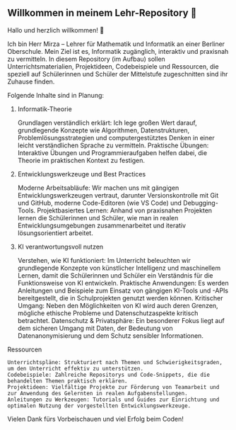 ## Willkommen in meinem Lehr-Repository 👋

Hallo und herzlich willkommen! 👋

Ich bin Herr Mirza – Lehrer für Mathematik und Informatik an einer Berliner Oberschule. Mein Ziel ist es, Informatik zugänglich, interaktiv und praxisnah zu vermitteln. In diesem Repository (im Aufbau) sollen  Unterrichtsmaterialien, Projektideen, Codebeispiele und Ressourcen, die speziell auf Schülerinnen und Schüler der Mittelstufe zugeschnitten sind ihr Zuhause finden.

Folgende Inhalte sind in Planung:
1. Informatik-Theorie

    Grundlagen verständlich erklärt: Ich lege großen Wert darauf, grundlegende Konzepte wie Algorithmen, Datenstrukturen, Problemlösungsstrategien und computergestütztes Denken in einer leicht verständlichen Sprache zu vermitteln.
    Praktische Übungen: Interaktive Übungen und Programmieraufgaben helfen dabei, die Theorie im praktischen Kontext zu festigen.

2. Entwicklungswerkzeuge und Best Practices

    Moderne Arbeitsabläufe: Wir machen uns mit gängigen Entwicklungswerkzeugen vertraut, darunter Versionskontrolle mit Git und GitHub, moderne Code-Editoren (wie VS Code) und Debugging-Tools.
    Projektbasiertes Lernen: Anhand von praxisnahen Projekten lernen die Schülerinnen und Schüler, wie man in realen Entwicklungsumgebungen zusammenarbeitet und iterativ lösungsorientiert arbeitet.

3. KI verantwortungsvoll nutzen

    Verstehen, wie KI funktioniert: Im Unterricht beleuchten wir grundlegende Konzepte von künstlicher Intelligenz und maschinellem Lernen, damit die Schülerinnen und Schüler ein Verständnis für die Funktionsweise von KI entwickeln.
    Praktische Anwendungen: Es werden Anleitungen und Beispiele zum Einsatz von gängigen KI-Tools und -APIs bereitgestellt, die in Schulprojekten genutzt werden können.
    Kritischer Umgang: Neben den Möglichkeiten von KI wird auch deren Grenzen, mögliche ethische Probleme und Datenschutzaspekte kritisch betrachtet.
    Datenschutz & Privatsphäre: Ein besonderer Fokus liegt auf dem sicheren Umgang mit Daten, der Bedeutung von Datenanonymisierung und dem Schutz sensibler Informationen.

Ressourcen

    Unterrichtspläne: Strukturiert nach Themen und Schwierigkeitsgraden, um den Unterricht effektiv zu unterstützen.
    Codebeispiele: Zahlreiche Repositorys und Code-Snippets, die die behandelten Themen praktisch erklären.
    Projektideen: Vielfältige Projekte zur Förderung von Teamarbeit und zur Anwendung des Gelernten in realen Aufgabenstellungen.
    Anleitungen zu Werkzeugen: Tutorials und Guides zur Einrichtung und optimalen Nutzung der vorgestellten Entwicklungswerkzeuge.

<!-- Verwendung des Repositories

    Für Lehrkräfte: Nutzt die Unterrichtsmaterialien, passt sie an eure Bedürfnisse an und teilt eigene Erweiterungen und Verbesserungen.
    Für Schülerinnen und Schüler: Ergänzt den Unterricht mit zusätzlichen Ressourcen, experimentiert mit eigenen Projekten und vertieft euer Wissen.
    Für die Community: Ich lade alle Interessierten ein, Rückmeldungen zu geben, Issues zu eröffnen oder Pull Requests zu senden – gemeinsam können wir das Lernen und Lehren der Informatik weiter verbessern.

Mitmachen

Ich begrüße Beiträge, Vorschläge und Feedback. Ob Lehrkraft, Entwickler oder Schüler – wenn du Ideen zur Verbesserung hast, eröffne bitte ein Issue oder erstelle einen Pull Request. Lasst uns gemeinsam eine lebendige Community rund um die Informatik im Schulbereich erschaffen!
Kontakt

Bei Fragen oder Anregungen kannst du mich erreichen:

    E-Mail: deine-email@example.com
    Twitter: @deinTwitterHandle -->

Vielen Dank fürs Vorbeischauen und viel Erfolg beim Coden!


<!--
**mrzhvh/mrzhvh** is a ✨ _special_ ✨ repository because its `README.md` (this file) appears on your GitHub profile.

Here are some ideas to get you started:

- 🔭 I’m currently working on ...
- 🌱 I’m currently learning ...
- 👯 I’m looking to collaborate on ...
- 🤔 I’m looking for help with ...
- 💬 Ask me about ...
- 📫 How to reach me: ...
- 😄 Pronouns: ...
- ⚡ Fun fact: ...
-->
